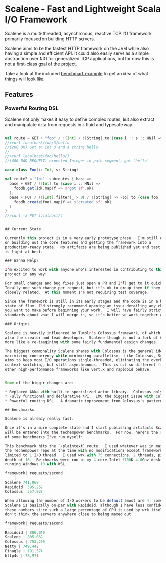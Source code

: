 # Scalene - Fast and Lightweight Scala I/O Framework

Scalene is a multi-threaded, asynchronous, reactive TCP I/O framework
primarily focused on building HTTP servers.

Scalene aims to be the fastest HTTP framework on the JVM while also having a
simple and efficient API.  It could also easily serve as a simple abstraction
over NIO for generalized TCP applications, but for now this is not a
first-class goal of the project.

Take a look at the included [benchmark
example](benchmark/src/main/scala/Main.scala) to get an idea of what things
will look like.

## Features

### Powerful Routing DSL

Scalene not only makes it easy to define complex routes, but also extract and
manipulate data from requests in a fluid and typesafe way.

```scala

val route = GET / "foo" / ![Int] / ![String] to {case i :: s :: HNil => s"Got an int $i and a string $s".ok}
//>curl localhost/foo/3/hello
//(200 OK) Got an int 3 and a string hello
//
//>curl localhost/foo/hello/3
//(400 BAD_REQUEST) expected Integer in path segment, got 'hello'

case class Foo(i: Int, s: String)

val route2 = "foo"  subroutes { base =>
  base + GET / ![Int] to {case i :: HNil => 
    foodb.get(id).map{f => s"got $f".ok}
  },
  base + PUT / (![Int].filter{_ > 0} / ![String] >> Foo) to {case foo :: HNil =>
    foodb.create(foo).map{f => s"created $f".ok}
  }
}
//>curl -X PUT localhost/4


## Current State 

Currently this project is in a very early prototype phase.  I'm still working
on building out the core features and getting the framework into a
production-ready state.  No artifacts are being published yet and test coverage
is light at best.

### Wanna Help?

I'm excited to work with anyone who's interested in contributing to this
project in any way!

For small changes and bug fixes just open a PR and I'll get to it quickly.
Ideally one such change per request, but it's ok to group them if they're
closely related.  At this moment I'm not requiring test coverage.

Since the framework is still in its early stages and the code is in a high
state of flux, I'd strongly recommend opening an issue detailing any changes
you want to make before beginning your work.  I will have fairly strict
standards about what I will merge in, so it's better we work together early on.

### Origins

Scalene is heavily influenced by Tumblr's Colossus framework, of which I was
also the creator and lead developer.  Scalene though is not a fork of Colossus, but instead
more like a re-imagining with some fairly fundamental design changes.  

The biggest commonality Scalene shares with Colossus is the general idea of
maximizing concurrency while minimizing parallelism.  Like Colossus, Scalene
aims to keep most I/O operations single-threaded, eliminating the overhead of
context switching, but still asynchronous.  This is not so different from how
other high-performance frameworks like vert.x and rapidoid behave.


Some of the bigger changes are:

* Replaced Akka with built-in specialized actor library.  Colossus only used Akka in a very basic and limited way, so I decided to build a dedicated slimmed-down version containing only what was needed.
* Fully functional and declarative API.  IMO the biggest issue with Colossus was how it handled exposing worker threads to the user.  Scalene solves this by making the entire API declarative and more-or-less completely hides the complexity from the user.
* Powerful routing DSL.  A dramatic improvement from Colossus's pattern-matching DSL, Scalene's HTTP routing combinators allow you to easily define complex routes that parse, filter, and extract typed values from http requests.

## Benchmarks

Scalene is already really fast.  

Once it's in a more complete state and I start publishing artifacts Scalene
will be entered into the techempower benchmarks.  For now, here's the results
of some benchmarks I've run myself:

This benchmark hits the `/plaintext` route.  I used whatever was in master in
the Techempower repo at the time with no modifications except frameworks were
limited to 1 I/O thread.  I used wrk with 75 connections, 2 threads, pipeline
depth of 16.  Benchmarks were run on my 4-core Intel 6700K 4.0Ghz desktop
running Windows 10 with WSL.

framework| requests/second
--- | ---
Scalene 741,068
Rapidoid  595,252
Colossus  357,922

When allowing the number of I/O workers to be default (most are 4, some are 8),
Scalene is basically on-par with Rapidoid, although I have less confidence in
these numbers since such a large percentage of CPU is used by wrk itself and I
don't think the servers anywhere close to being maxed out.

framework| requests/second
--- | ---
Rapidoid | 806,040
Scalene | 805,039
Colossus | 753,206
Netty | 749,442
Finagle | 191,574
http4s | 78,971

